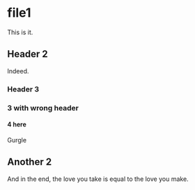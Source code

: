 # file1 <!-- {{{1 -->

This is it.

## Header 2 <!-- {{{2 -->

Indeed.

### Header 3 <!-- {{{3 -->
### 3 with wrong header <!-- {{{3 --> <!-- another comment -->
#### 4 here <!-- Keep this comment --> <!-- {{{4 -->

Gurgle

## Another 2<!-- {{{2 -->

And in the end, the love you take is equal to the love you make.
